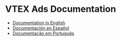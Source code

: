 # VTEX Ads Documentation

* [Documentation in English](en/README.md)
* [Documentación en Español](es/README.md)
* [Documentação em Português](pt/README.md)